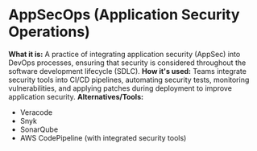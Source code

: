  # AppSecOps (Application Security Operations)
**What it is:** A practice of integrating application security (AppSec) into DevOps processes, ensuring that security is considered throughout the software development lifecycle (SDLC).
**How it's used:** Teams integrate security tools into CI/CD pipelines, automating security tests, monitoring vulnerabilities, and applying patches during deployment to improve application security.
**Alternatives/Tools:**
- Veracode
- Snyk
- SonarQube
- AWS CodePipeline (with integrated security tools)
